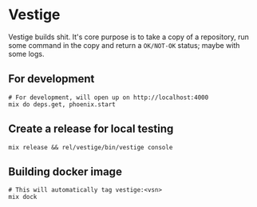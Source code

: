 # Vestige

Vestige builds shit. It's core purpose is to take a copy of a
repository, run some command in the copy and return a `OK/NOT-OK` status;
maybe with some logs.

## For development

```
# For development, will open up on http://localhost:4000
mix do deps.get, phoenix.start
```

## Create a release for local testing

```
mix release && rel/vestige/bin/vestige console
```

## Building docker image

```
# This will automatically tag vestige:<vsn>
mix dock
```
